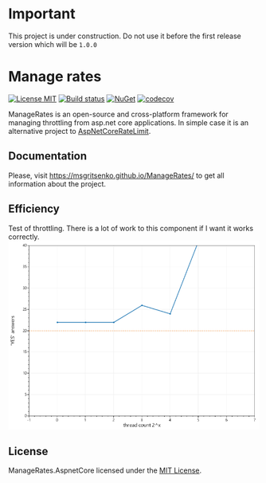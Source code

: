 
# Important
This project is under construction. Do not use it before the first release version which will be `1.0.0`

Manage rates
============

[![License MIT](https://img.shields.io/badge/license-MIT-blue.svg)](LICENSE)
[![Build status](https://ci.appveyor.com/api/projects/status/s9rlmu3a06duyshc/branch/master?svg=true)](https://ci.appveyor.com/project/msgritsenko/managerates/branch/master)
[![NuGet](https://img.shields.io/nuget/v/ManageRates.AspnetCore.svg)](https://www.nuget.org/packages/ManageRates.AspnetCore/) 
[![codecov](https://codecov.io/gh/msgritsenko/ManageRates/branch/master/graph/badge.svg)](https://codecov.io/gh/msgritsenko/ManageRates)


ManageRates is an open-source and cross-platform framework for managing throttling from asp.net core applications. In simple case it is an alternative project to [AspNetCoreRateLimit](https://github.com/stefanprodan/AspNetCoreRateLimit). 

## Documentation
Please, visit https://msgritsenko.github.io/ManageRates/ to get all information about the project.

## Efficiency 
Test of throttling. There is a lot of work to this component if I want it works correctly.
![efficiency fisualization](./docfx_project/articles/images/efficiency.png)

## License

ManageRates.AspnetCore licensed under the [MIT License](https://raw.githubusercontent.com/msgritsenko/ManageRates/master/LICENSE).
